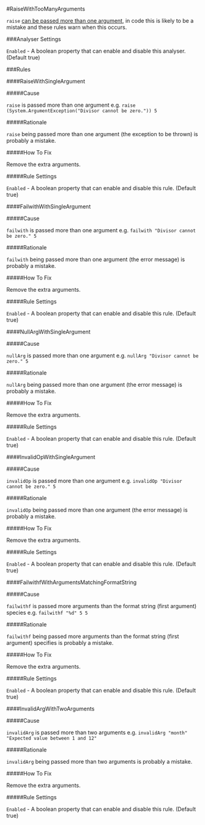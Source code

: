 #RaiseWithTooManyArguments

`raise` [can be passed more than one argument](http://visualfsharp.codeplex.com/workitem/41), in code this is likely to be a mistake and these rules warn when this occurs.

###Analyser Settings

`Enabled` - A boolean property that can enable and disable this analyser. (Default true)

###Rules

####RaiseWithSingleArgument

#####Cause

`raise` is passed more than one argument e.g. `raise (System.ArgumentException("Divisor cannot be zero.")) 5`

#####Rationale

`raise` being passed more than one argument (the exception to be thrown) is probably a mistake.

#####How To Fix

Remove the extra arguments.

#####Rule Settings

`Enabled` - A boolean property that can enable and disable this rule. (Default true)

####FailwithWithSingleArgument

#####Cause

`failwith` is passed more than one argument e.g. `failwith "Divisor cannot be zero." 5`

#####Rationale

`failwith` being passed more than one argument (the error message) is probably a mistake.

#####How To Fix

Remove the extra arguments.

#####Rule Settings

`Enabled` - A boolean property that can enable and disable this rule. (Default true)

####NullArgWithSingleArgument

#####Cause

`nullArg` is passed more than one argument e.g. `nullArg "Divisor cannot be zero." 5`

#####Rationale

`nullArg` being passed more than one argument (the error message) is probably a mistake.

#####How To Fix

Remove the extra arguments.

#####Rule Settings

`Enabled` - A boolean property that can enable and disable this rule. (Default true)

####InvalidOpWithSingleArgument

#####Cause

`invalidOp` is passed more than one argument e.g. `invalidOp "Divisor cannot be zero." 5`

#####Rationale

`invalidOp` being passed more than one argument (the error message) is probably a mistake.

#####How To Fix

Remove the extra arguments.

#####Rule Settings

`Enabled` - A boolean property that can enable and disable this rule. (Default true)

####FailwithfWithArgumentsMatchingFormatString

#####Cause

`failwithf` is passed more arguments than the format string (first argument) species e.g. `failwithf "%d" 5 5`

#####Rationale

`failwithf` being passed more arguments than the format string (first argument) specifies is probably a mistake.

#####How To Fix

Remove the extra arguments.

#####Rule Settings

`Enabled` - A boolean property that can enable and disable this rule. (Default true)

####InvalidArgWithTwoArguments

#####Cause

`invalidArg` is passed more than two arguments e.g. `invalidArg "month" "Expected value between 1 and 12"`

#####Rationale

`invalidArg` being passed more than two arguments is probably a mistake.

#####How To Fix

Remove the extra arguments.

#####Rule Settings

`Enabled` - A boolean property that can enable and disable this rule. (Default true)